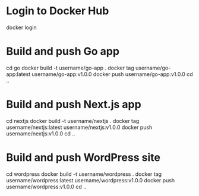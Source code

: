 # Login to Docker Hub
docker login

# Build and push Go app
cd go
docker build -t username/go-app .
docker tag username/go-app:latest username/go-app:v1.0.0
docker push username/go-app:v1.0.0
cd ..

# Build and push Next.js app
cd nextjs
docker build -t username/nextjs .
docker tag username/nextjs:latest username/nextjs:v1.0.0
docker push username/nextjs:v1.0.0
cd ..

# Build and push WordPress site
cd wordpress
docker build -t username/wordpress .
docker tag username/wordpress:latest username/wordpress:v1.0.0
docker push username/wordpress:v1.0.0
cd ..
